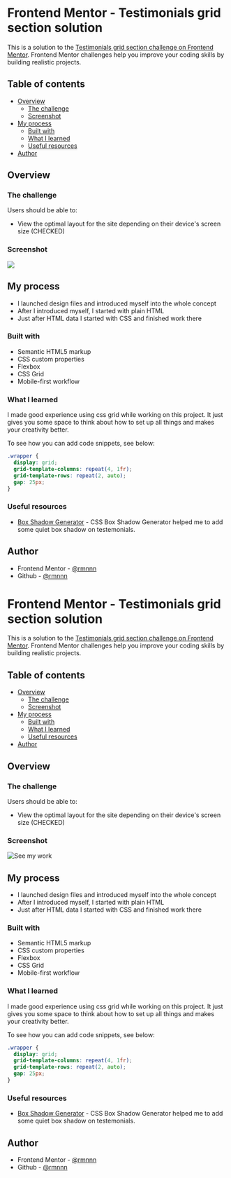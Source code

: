 # Frontend Mentor - Testimonials grid section solution

This is a solution to the [Testimonials grid section challenge on Frontend Mentor](https://www.frontendmentor.io/challenges/testimonials-grid-section-Nnw6J7Un7). Frontend Mentor challenges help you improve your coding skills by building realistic projects.

## Table of contents

- [Overview](#overview)
  - [The challenge](#the-challenge)
  - [Screenshot](#screenshot)
- [My process](#my-process)
  - [Built with](#built-with)
  - [What I learned](#what-i-learned)
  - [Useful resources](#useful-resources)
- [Author](#author)

## Overview

### The challenge

Users should be able to:

- View the optimal layout for the site depending on their device's screen size (CHECKED)

### Screenshot

![](./https://i.imgur.com/B2rLZEF.png)

## My process

- I launched design files and introduced myself into the whole concept
- After I introduced myself, I started with plain HTML
- Just after HTML data I started with CSS and finished work there

### Built with

- Semantic HTML5 markup
- CSS custom properties
- Flexbox
- CSS Grid
- Mobile-first workflow

### What I learned

I made good experience using css grid while working on this project. It just gives you some space to think about how to set up all things and makes your creativity better.

To see how you can add code snippets, see below:

```css
.wrapper {
  display: grid;
  grid-template-columns: repeat(4, 1fr);
  grid-template-rows: repeat(2, auto);
  gap: 25px;
}
```

### Useful resources

- [Box Shadow Generator](https://html-css-js.com/css/generator/box-shadow/) - CSS Box Shadow Generator helped me to add some quiet box shadow on testemonials.

## Author

- Frontend Mentor - [@rmnnn](https://www.frontendmentor.io/profile/rmnnn)
- Github - [@rmnnn](https://github.com/rmnnn)

# Frontend Mentor - Testimonials grid section solution

This is a solution to the [Testimonials grid section challenge on Frontend Mentor](https://www.frontendmentor.io/challenges/testimonials-grid-section-Nnw6J7Un7). Frontend Mentor challenges help you improve your coding skills by building realistic projects.

## Table of contents

- [Overview](#overview)
  - [The challenge](#the-challenge)
  - [Screenshot](#screenshot)
- [My process](#my-process)
  - [Built with](#built-with)
  - [What I learned](#what-i-learned)
  - [Useful resources](#useful-resources)
- [Author](#author)

## Overview

### The challenge

Users should be able to:

- View the optimal layout for the site depending on their device's screen size (CHECKED)

### Screenshot

![See my work](./https://i.imgur.com/B2rLZEF.png)

## My process

- I launched design files and introduced myself into the whole concept
- After I introduced myself, I started with plain HTML
- Just after HTML data I started with CSS and finished work there

### Built with

- Semantic HTML5 markup
- CSS custom properties
- Flexbox
- CSS Grid
- Mobile-first workflow

### What I learned

I made good experience using css grid while working on this project. It just gives you some space to think about how to set up all things and makes your creativity better.

To see how you can add code snippets, see below:

```css
.wrapper {
  display: grid;
  grid-template-columns: repeat(4, 1fr);
  grid-template-rows: repeat(2, auto);
  gap: 25px;
}
```

### Useful resources

- [Box Shadow Generator](https://html-css-js.com/css/generator/box-shadow/) - CSS Box Shadow Generator helped me to add some quiet box shadow on testemonials.

## Author

- Frontend Mentor - [@rmnnn](https://www.frontendmentor.io/profile/rmnnn)
- Github - [@rmnnn](https://github.com/rmnnn)
